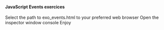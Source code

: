 #### JavaScript Events exercices

Select the path to exo_events.html to your preferred web browser
Open the inspector window console
Enjoy